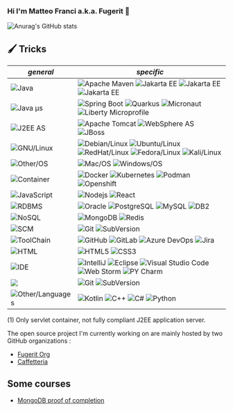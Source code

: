 ### Hi I'm Matteo Franci a.k.a. Fugerit 👋

<!-- https://github.com/anuraghazra/github-readme-stats 
![Top Langs](https://github-readme-stats.vercel.app/api/top-langs/?username=fugerit79&theme=aura&hide_progress=false)
-->
![Anurag's GitHub stats](https://github-readme-stats.vercel.app/api?username=fugerit79&theme=aura&show_icons=true)

## 🖌 Tricks

| *general*                                                                                                | *specific*                                                                                                                                                                                                                                                                                                                                                                                                                                                                                                                                                                     |
|----------------------------------------------------------------------------------------------------------|--------------------------------------------------------------------------------------------------------------------------------------------------------------------------------------------------------------------------------------------------------------------------------------------------------------------------------------------------------------------------------------------------------------------------------------------------------------------------------------------------------------------------------------------------------------------------------|
| ![Java](https://img.shields.io/badge/-Java-1133ff?style=flat-square&logo=openjdk)                        | ![Apache Maven](https://img.shields.io/badge/-Apache%20Maven-dd3333?style=flat-square&logo=Apache%20Maven) ![Jakarta EE](https://img.shields.io/badge/-Jakarta%20EE-ff1100?style=flat-square&logo=eclipse) ![Jakarta EE](https://img.shields.io/badge/OpenJDK-8/11/17/21-teal?style=flat-square&logo=openjdk) ![Jakarta EE](https://img.shields.io/badge/-Jakarta%20EE-ff1100?style=flat-square&logo=eclipse)                                                                                                                                                                  |
| ![Java µs](https://img.shields.io/badge/-Java%20µs-11aa33?style=flat-square&logo=openjdk)                | ![Spring Boot](https://img.shields.io/badge/-Spring%20Boot-33aaee?style=flat-square&logo=springboot&logoColor=teal) ![Quarkus](https://img.shields.io/badge/-Quarkus-black?style=flat-square&logo=quarkus) ![Micronaut](https://img.shields.io/badge/Micronaut-teal?style=flat-square&logo=openjdk) ![Liberty Microprofile](https://img.shields.io/badge/Liberty%20MicroProfile-darkred?style=flat-square&logo=IBM)                                                                                                                                                            |
| ![J2EE AS](https://img.shields.io/badge/-J2EE%20AS-aa1133?style=flat-square&logo=openjdk)                | ![Apache Tomcat](https://img.shields.io/badge/-Apache%20Tomcat%20(1)-dddddd?style=flat-square&logo=Apache%20Tomcat&logoColor=black) ![WebSphere AS](https://img.shields.io/badge/-WebSphere%20AS-black?style=flat-square&logo=ibm) ![JBoss](https://img.shields.io/badge/JBoss-teal?style=flat-square&logo=openjdk)                                                                                                                                                                                                                                                            |
| ![GNU/Linux](https://img.shields.io/badge/-Linux-blue?style=flat-square&logo=linux&logoColor=black)      | ![Debian/Linux](https://img.shields.io/badge/-Debian-teal?style=flat-square&logo=debian) ![Ubuntu/Linux](https://img.shields.io/badge/-Ubuntu-ff6600?style=flat-square&logo=ubuntu&logoColor=black) ![RedHat/Linux](https://img.shields.io/badge/-RHEL-000000?style=flat-square&logo=redhat&logoColor=darkred) ![Fedora/Linux](https://img.shields.io/badge/-Fedora-blue?style=flat-square&logo=fedora&logoColor=white) ![Kali/Linux](https://img.shields.io/badge/-Kali-ffffff?style=flat-square&logo=kalilinux&logoColor=darkblue)                                           |
| ![Other/OS](https://img.shields.io/badge/-Other%20OS-black?style=flat-square)                            | ![Mac/OS](https://img.shields.io/badge/Mac%20OS-white?style=flat-square&logo=apple&logoColor=darkblue) ![Windows/OS](https://img.shields.io/badge/-Windows-darkblue?style=flat-square&logo=windows)                                                                                                                                                                                                                                                                                                                                                                            |
| ![Container](https://img.shields.io/badge/-Container-black?style=flat-square&logo=kubernetes)            | ![Docker](https://img.shields.io/badge/-Docker-lightblue?style=flat-square&logo=docker) ![Kubernetes](https://img.shields.io/badge/-Kubernetes-darkblue?style=flat-square&logo=kubernetes) ![Podman](https://img.shields.io/badge/-Podman-ff2222?style=flat-square&logo=podman) ![Openshift](https://img.shields.io/badge/-Openshift-darkred?style=flat-square&logo=kubernetes&logoColor=)                                                                                                                                                                                     |
| ![JavaScript](https://img.shields.io/badge/-JavaScript-darkgreen?style=flat-square&logo=javascript)      | ![Nodejs](https://img.shields.io/badge/-Nodejs-darkblue?style=flat-square&logo=Node.js) ![React](https://img.shields.io/badge/-React-black?style=flat-square&logo=react)                                                                                                                                                                                                                                                                                                                                                                                                       |
| ![RDBMS](https://img.shields.io/badge/-RDBMS-330033?style=flat-square&logo=all)                          | ![Oracle](https://img.shields.io/badge/-Oracle-CC3333?style=flat-square&logo=oracle) ![PostgreSQL](https://img.shields.io/badge/-PostgreSQL-eeeeee?style=flat-square&logo=postgresql) ![MySQL](https://img.shields.io/badge/-MySQL-black?style=flat-square&logo=mysql) ![DB2](https://img.shields.io/badge/-DB2-0000FF?style=flat-square&logo=ibm)                                                                                                                                                                                                                             |
| ![NoSQL](https://img.shields.io/badge/-NoSQL-003333?style=flat-square&logo=nosql)                        | ![MongoDB](https://img.shields.io/badge/-MongoDB-black?style=flat-square&logo=mongodb) ![Redis](https://img.shields.io/badge/-Redis-black?style=flat-square&logo=redis)                                                                                                                                                                                                                                                                                                                                                                                                        |
| ![SCM](https://img.shields.io/badge/-SCM-66aaff?style=flat-square&logo=scm&logoColor=white)              | ![Git](https://img.shields.io/badge/-Git-black?style=flat-square&logo=git) ![SubVersion](https://img.shields.io/badge/-SubVersion-black?style=flat-square&logo=subversion)                                                                                                                                                                                                                                                                                                                                                                                                     |
| ![ToolChain](https://img.shields.io/badge/-ToolChain-aa66ff?style=flat-square&logo=html&logoColor=white) | ![GitHub](https://img.shields.io/badge/-GitHub-181717?style=flat-square&logo=github) ![GitLab](https://img.shields.io/badge/-GitLab-FCA121?style=flat-square&logo=gitlab) ![Azure DevOps](https://img.shields.io/badge/-Azure%20DevOps-blue?style=flat-square&logo=azuredevops) ![Jira](https://img.shields.io/badge/-Jira-459944?style=flat-square&logo=jira)                                                                                                                                                                                                                 |
| ![HTML](https://img.shields.io/badge/-HTML-4545ff?style=flat-square&logo=html&logoColor=white)           | ![HTML5](https://img.shields.io/badge/-HTML5-E34F26?style=flat-square&logo=html5&logoColor=white) ![CSS3](https://img.shields.io/badge/-CSS3-1572B6?style=flat-square&logo=css3)                                                                                                                                                                                                                                                                                                                                                                                               |
| ![IDE](https://img.shields.io/badge/-IDE-003333?style=flat-square&logo=nosql)                            | ![IntelliJ](https://img.shields.io/badge/-IntelliJ-teal?style=flat-square&logo=intellij-idea&logoColor=black) ![Eclipse](https://img.shields.io/badge/-Eclipse-1111dd?style=flat-square&logo=eclipse&logoColor=black) ![Visual Studio Code](https://img.shields.io/badge/-VS%20Code-66eedd?style=flat-square&logo=visualstudiocode&logoColor=black) ![Web Storm](https://img.shields.io/badge/-Web%20Storm-dd6633?style=flat-square&logo=webstorm&logoColor=black) ![PY Charm](https://img.shields.io/badge/-PY%20Charm-dd33aa?style=flat-square&logo=pycharm&logoColor=black) |
| ![](https://img.shields.io/badge/-SCM-66aaff?style=flat-square&logo=scm&logoColor=white)                 | ![Git](https://img.shields.io/badge/-Git-black?style=flat-square&logo=git) ![SubVersion](https://img.shields.io/badge/-SubVersion-black?style=flat-square&logo=subversion)                                                                                                                                                                                                                                                                                                                                                                                                     |
| ![Other/Languages](https://img.shields.io/badge/-Other%20Languages-purple?style=flat-square)             | ![Kotlin](https://img.shields.io/badge/kotlin-%237F52FF.svg?style=for-the-badge&logo=kotlin&logoColor=white) ![C++](https://img.shields.io/badge/-C++-00599C?style=flat-square&logo=c) ![C#](https://img.shields.io/badge/-C%23-59009C?style=flat-square&logo=csharp) ![Python](https://img.shields.io/badge/-Python-59900C?style=flat-square&logo=python)                                                                                                                                                                                                                                                                                                                                  | 

(1) Only servlet container, not fully compliant J2EE application server.

The open source project I'm currently working on are mainly hosted by two GitHub organizations :
- [Fugerit Org](https://github.com/fugerit-org) 
- [Caffetteria](https://github.com/caffetteria)

## Some courses

- [MongoDB proof of completion](courses/mongodb/proof/index.md)

<!--
**fugerit79/fugerit79** is a ✨ _special_ ✨ repository because its `README.md` (this file) appears on your GitHub profile.

Here are some ideas to get you started:

- 🔭 I’m currently working on ...
- 🌱 I’m currently learning ...
- 👯 I’m looking to collaborate on ...
- 🤔 I’m looking for help with ...
- 💬 Ask me about ...
- 📫 How to reach me: ...
- 😄 Pronouns: ...
- ⚡ Fun fact: ...
-->
